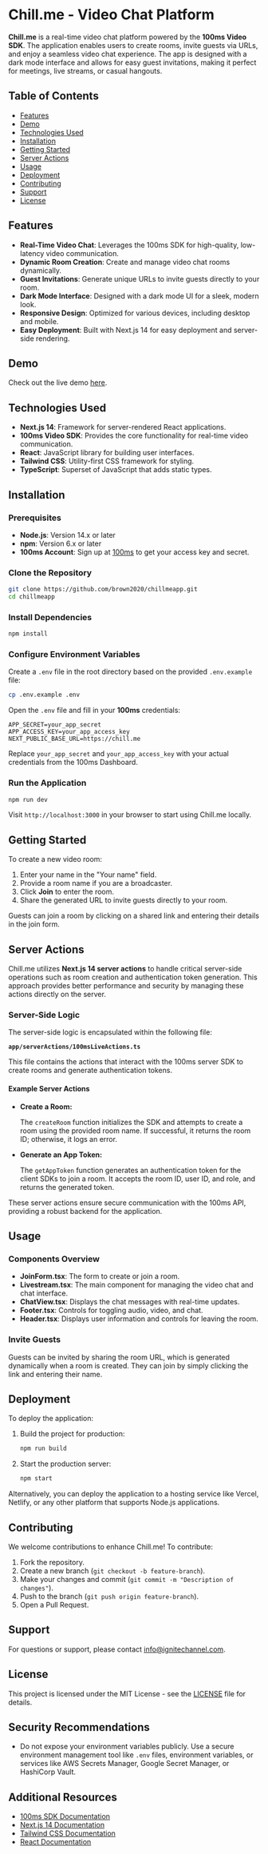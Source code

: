 # Chill.me - Video Chat Platform

**Chill.me** is a real-time video chat platform powered by the **100ms Video SDK**. The application enables users to create rooms, invite guests via URLs, and enjoy a seamless video chat experience. The app is designed with a dark mode interface and allows for easy guest invitations, making it perfect for meetings, live streams, or casual hangouts.

## Table of Contents

- [Features](#features)
- [Demo](#demo)
- [Technologies Used](#technologies-used)
- [Installation](#installation)
- [Getting Started](#getting-started)
- [Server Actions](#server-actions)
- [Usage](#usage)
- [Deployment](#deployment)
- [Contributing](#contributing)
- [Support](#support)
- [License](#license)

## Features

- **Real-Time Video Chat**: Leverages the 100ms SDK for high-quality, low-latency video communication.
- **Dynamic Room Creation**: Create and manage video chat rooms dynamically.
- **Guest Invitations**: Generate unique URLs to invite guests directly to your room.
- **Dark Mode Interface**: Designed with a dark mode UI for a sleek, modern look.
- **Responsive Design**: Optimized for various devices, including desktop and mobile.
- **Easy Deployment**: Built with Next.js 14 for easy deployment and server-side rendering.

## Demo

Check out the live demo [here](https://chill.me).

## Technologies Used

- **Next.js 14**: Framework for server-rendered React applications.
- **100ms Video SDK**: Provides the core functionality for real-time video communication.
- **React**: JavaScript library for building user interfaces.
- **Tailwind CSS**: Utility-first CSS framework for styling.
- **TypeScript**: Superset of JavaScript that adds static types.

## Installation

### Prerequisites

- **Node.js**: Version 14.x or later
- **npm**: Version 6.x or later
- **100ms Account**: Sign up at [100ms](https://www.100ms.live/) to get your access key and secret.

### Clone the Repository

```sh
git clone https://github.com/brown2020/chillmeapp.git
cd chillmeapp
```

### Install Dependencies

```sh
npm install
```

### Configure Environment Variables

Create a `.env` file in the root directory based on the provided `.env.example` file:

```sh
cp .env.example .env
```

Open the `.env` file and fill in your **100ms** credentials:

```plaintext
APP_SECRET=your_app_secret
APP_ACCESS_KEY=your_app_access_key
NEXT_PUBLIC_BASE_URL=https://chill.me
```

Replace `your_app_secret` and `your_app_access_key` with your actual credentials from the 100ms Dashboard.

### Run the Application

```sh
npm run dev
```

Visit `http://localhost:3000` in your browser to start using Chill.me locally.

## Getting Started

To create a new video room:

1. Enter your name in the "Your name" field.
2. Provide a room name if you are a broadcaster.
3. Click **Join** to enter the room.
4. Share the generated URL to invite guests directly to your room.

Guests can join a room by clicking on a shared link and entering their details in the join form.

## Server Actions

Chill.me utilizes **Next.js 14 server actions** to handle critical server-side operations such as room creation and authentication token generation. This approach provides better performance and security by managing these actions directly on the server.

### Server-Side Logic

The server-side logic is encapsulated within the following file:

**`app/serverActions/100msLiveActions.ts`**

This file contains the actions that interact with the 100ms server SDK to create rooms and generate authentication tokens.

#### Example Server Actions

- **Create a Room:**

  The `createRoom` function initializes the SDK and attempts to create a room using the provided room name. If successful, it returns the room ID; otherwise, it logs an error.

- **Generate an App Token:**

  The `getAppToken` function generates an authentication token for the client SDKs to join a room. It accepts the room ID, user ID, and role, and returns the generated token.

These server actions ensure secure communication with the 100ms API, providing a robust backend for the application.

## Usage

### Components Overview

- **JoinForm.tsx**: The form to create or join a room.
- **Livestream.tsx**: The main component for managing the video chat and chat interface.
- **ChatView.tsx**: Displays the chat messages with real-time updates.
- **Footer.tsx**: Controls for toggling audio, video, and chat.
- **Header.tsx**: Displays user information and controls for leaving the room.

### Invite Guests

Guests can be invited by sharing the room URL, which is generated dynamically when a room is created. They can join by simply clicking the link and entering their name.

## Deployment

To deploy the application:

1. Build the project for production:

   ```sh
   npm run build
   ```

2. Start the production server:
   ```sh
   npm start
   ```

Alternatively, you can deploy the application to a hosting service like Vercel, Netlify, or any other platform that supports Node.js applications.

## Contributing

We welcome contributions to enhance Chill.me! To contribute:

1. Fork the repository.
2. Create a new branch (`git checkout -b feature-branch`).
3. Make your changes and commit (`git commit -m "Description of changes"`).
4. Push to the branch (`git push origin feature-branch`).
5. Open a Pull Request.

## Support

For questions or support, please contact [info@ignitechannel.com](mailto:info@ignitechannel.com).

## License

This project is licensed under the MIT License - see the [LICENSE](LICENSE) file for details.

## Security Recommendations

- Do not expose your environment variables publicly. Use a secure environment management tool like `.env` files, environment variables, or services like AWS Secrets Manager, Google Secret Manager, or HashiCorp Vault.

## Additional Resources

- [100ms SDK Documentation](https://docs.100ms.live/)
- [Next.js 14 Documentation](https://nextjs.org/docs)
- [Tailwind CSS Documentation](https://tailwindcss.com/docs)
- [React Documentation](https://reactjs.org/docs/getting-started.html)
